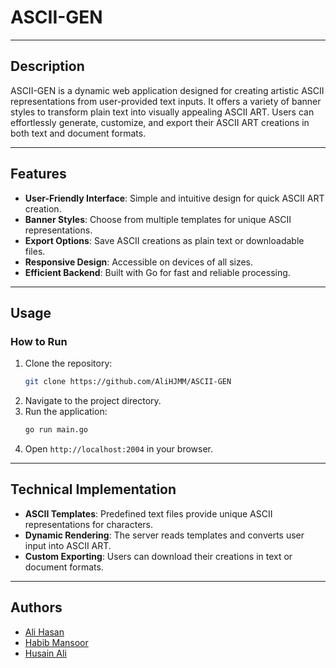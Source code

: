 # ASCII-GEN

---

## **Description**

ASCII-GEN is a dynamic web application designed for creating artistic ASCII representations from user-provided text inputs. It offers a variety of banner styles to transform plain text into visually appealing ASCII ART. Users can effortlessly generate, customize, and export their ASCII ART creations in both text and document formats.

---

## **Features**

- **User-Friendly Interface**: Simple and intuitive design for quick ASCII ART creation.
- **Banner Styles**: Choose from multiple templates for unique ASCII representations.
- **Export Options**: Save ASCII creations as plain text or downloadable files.
- **Responsive Design**: Accessible on devices of all sizes.
- **Efficient Backend**: Built with Go for fast and reliable processing.

---

## **Usage**

### **How to Run**

1. Clone the repository:
   ```bash
   git clone https://github.com/AliHJMM/ASCII-GEN
   ```
2. Navigate to the project directory.
3. Run the application:
   ```bash
   go run main.go
   ```
4. Open `http://localhost:2004` in your browser.

---

## **Technical Implementation**

- **ASCII Templates**: Predefined text files provide unique ASCII representations for characters.
- **Dynamic Rendering**: The server reads templates and converts user input into ASCII ART.
- **Custom Exporting**: Users can download their creations in text or document formats.

---

## **Authors**

- [Ali Hasan](https://github.com/AliHJMM)
- [Habib Mansoor](https://github.com/7abib04)
- [Husain Ali](https://github.com/hujaafar)


